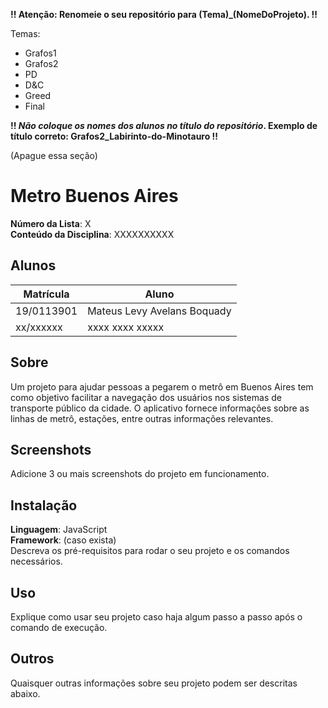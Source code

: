 **!! Atenção: Renomeie o seu repositório para (Tema)_(NomeDoProjeto). !!** 

Temas:
 - Grafos1
 - Grafos2
 - PD
 - D&C
 - Greed
 - Final 
 
 **!! *Não coloque os nomes dos alunos no título do repositório*. Exemplo de título correto: Grafos2_Labirinto-do-Minotauro !!**
 
 (Apague essa seção)

# Metro Buenos Aires

**Número da Lista**: X<br>
**Conteúdo da Disciplina**: XXXXXXXXXX<br>

## Alunos
|Matrícula | Aluno |
| -- | -- |
| 19/0113901  |  Mateus Levy Avelans Boquady |
| xx/xxxxxx  |  xxxx xxxx xxxxx |

## Sobre 
Um projeto para ajudar pessoas a pegarem o metrô em Buenos Aires tem como objetivo facilitar 
a navegação dos usuários nos sistemas de transporte público da cidade. O aplicativo fornece informações sobre as 
linhas de metrô, estações, entre outras informações relevantes.

## Screenshots
Adicione 3 ou mais screenshots do projeto em funcionamento.

## Instalação 
**Linguagem**: JavaScript<br>
**Framework**: (caso exista)<br>
Descreva os pré-requisitos para rodar o seu projeto e os comandos necessários.

## Uso 
Explique como usar seu projeto caso haja algum passo a passo após o comando de execução.

## Outros 
Quaisquer outras informações sobre seu projeto podem ser descritas abaixo.




